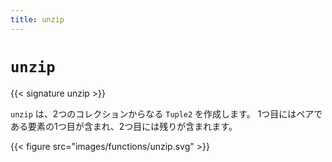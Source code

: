 ```yaml
---
title: unzip
---
```


# `unzip`

{{< signature unzip >}}

`unzip` は、2つのコレクションからなる `Tuple2` を作成します。
1つ目にはペアである要素の1つ目が含まれ、2つ目には残りが含まれます。

{{< figure src="images/functions/unzip.svg" >}}

